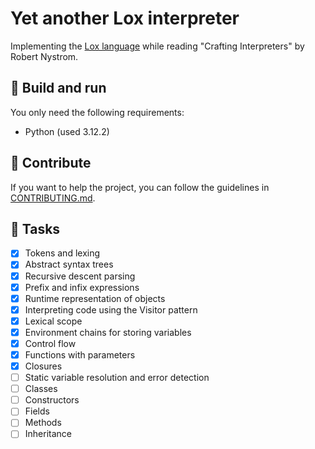 # Yet another Lox interpreter

Implementing the [Lox language](https://craftinginterpreters.com/the-lox-language.html) while reading "Crafting Interpreters" by Robert Nystrom.

## 📖 Build and run

You only need the following requirements:

- Python (used 3.12.2)

## 🤝 Contribute

If you want to help the project, you can follow the guidelines in [CONTRIBUTING.md](./CONTRIBUTING.md).

## 🎉 Tasks

- [x] Tokens and lexing
- [x] Abstract syntax trees
- [x] Recursive descent parsing
- [x] Prefix and infix expressions
- [x] Runtime representation of objects
- [x] Interpreting code using the Visitor pattern
- [x] Lexical scope
- [x] Environment chains for storing variables
- [x] Control flow
- [x] Functions with parameters
- [x] Closures
- [ ] Static variable resolution and error detection
- [ ] Classes
- [ ] Constructors
- [ ] Fields
- [ ] Methods
- [ ] Inheritance
